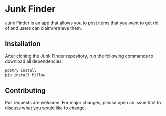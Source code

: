 # Junk Finder

Junk Finder is an app that allows you to post items that you want to get rid of and users can claim/retrieve them.

## Installation

After cloning the Junk Finder repository, run the following commands to download all dependencies:

```bash
poetry install
pip install Pillow
```


## Contributing
Pull requests are welcome. For major changes, please open an issue first to discuss what you would like to change.



